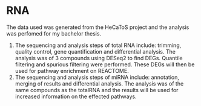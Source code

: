 # RNA
The data used was generated from the HeCaToS project and the analysis was perfomed for my bachelor thesis.
1. The sequencing and analysis steps of total RNA include: trimming, quality control, gene quantification and differential analysis.
The analysis was of 3 compounds using DESeq2 to find DEGs. Quantile filtering and spurious filtering were performed.
These DEGs will then be used for pathway enrichment on REACTOME.
2. The sequencing and analysis steps of miRNA include: annotation, merging of results and differential analysis.
The analysis was of the same compounds as the totalRNA and the results will be used for increased information on the effected pathways.

